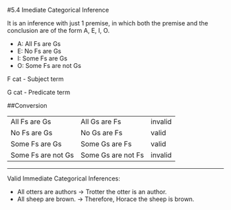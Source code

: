 #5.4 Imediate Categorical Inference

It is an inference with just 1 premise, in which both the premise and the conclusion are of the form A, E, I, O.

- A: All Fs are Gs
- E: No Fs are Gs
- I: Some Fs are Gs
- O: Some Fs are not Gs

F cat - Subject term

G cat - Predicate term

##Conversion

|              |           |    |
|-----              |--------           |-----    |
|All Fs are Gs      |All Gs are Fs      |invalid  |
|No Fs are Gs       |No Gs are Fs       |valid    |
|Some Fs are Gs     |Some Gs are Fs     |valid    |
|Some Fs are not Gs |Some Gs are not Fs |invalid  |

------

Valid Immediate Categorical Inferences:

- All otters are authors -> Trotter the otter is an author.
- All sheep are brown. -> Therefore, Horace the sheep is brown.


